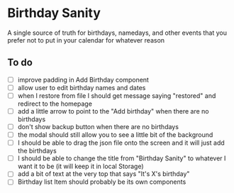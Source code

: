 # Birthday Sanity

A single source of truth for birthdays, namedays, and other events that you prefer not to put in your calendar for whatever reason 


## To do

- [ ] improve padding in Add Birthday component
- [ ] allow user to edit birthday names and dates
- [ ] when I restore from file I should get message saying "restored" and redirect to the homepage
- [ ] add a little arrow to point to the "Add birthday" when there are no birthdays
- [ ] don't show backup button when there are no birthdays
- [ ] the modal should still allow you to see a little bit of the background
- [ ] I should be able to drag the json file onto the screen and it will just add the birthdays
- [ ] I should be able to change the title from "Birthday Sanity" to whatever I want it to be (it will keep it in local Storage)
- [ ] add a bit of text at the very top that says "It's X's birthday"
- [ ] Birthday list Item should probably be its own components
